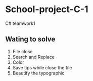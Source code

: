 # School-project-C-1
C# teamwork1

## Wating to solve

1. File close
2. Search and Replace
3. Color
4. Save tips while close the file
5. Beautify the typographic 